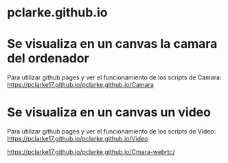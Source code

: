 # pclarke.github.io
# Se visualiza en un canvas la camara del ordenador
Para utilizar github pages y ver el funcionamiento de los scripts de Camara:
https://pclarke17.github.io/pclarke.github.io/Camara



# Se visualiza en un canvas un video 
Para utilizar github pages y ver el funcionamiento de los scripts de Video:
https://pclarke17.github.io/pclarke.github.io/Video



https://pclarke17.github.io/pclarke.github.io/Cmara-webrtc/
